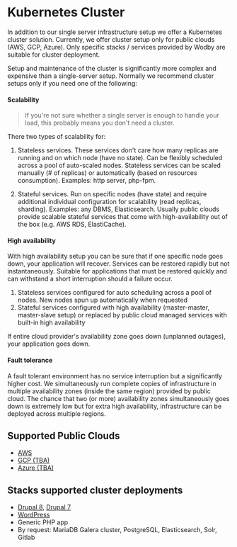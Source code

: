 # Kubernetes Cluster

In addition to our single server infrastructure setup we offer a Kubernetes cluster solution. Currently, we offer cluster setup only for public clouds (AWS, GCP, Azure). Only specific stacks / services provided by Wodby are suitable for cluster deployment.

Setup and maintenance of the cluster is significantly more complex and expensive than a single-server setup. Normally we recommend cluster setups only if you need one of the following:

#### Scalability

> If you're not sure whether a single server is enough to handle your load, this probably means you don't need a cluster.

There two types of scalability for: 

1. Stateless services. These services don't care how many replicas are running and on which node (have no state). Can be flexibly scheduled across a pool of auto-scaled nodes. Stateless services can be scaled manually (# of replicas) or automatically (based on resources consumption). Examples: http server, php-fpm.

2. Stateful services. Run on specific nodes (have state) and require additional individual configuration for scalability (read replicas, sharding). Examples: any DBMS, Elasticsearch. Usually public clouds provide scalable stateful services that come with high-availability out of the box (e.g. AWS RDS, ElastiCache). 

#### High availability

With high availability setup you can be sure that if one specific node goes down, your application will recover. Services can be restored rapidly but not instantaneously. Suitable for applications that must be restored quickly and can withstand a short interruption should a failure occur.

1. Stateless services configured for auto scheduling across a pool of nodes. New nodes spun up automatically when requested
2. Stateful services configured with high availability (master-master, master-slave setup) or replaced by public cloud  managed services with built-in high availability

If entire cloud provider's availability zone goes down (unplanned outages), your application goes down. 

#### Fault tolerance

A fault tolerant environment has no service interruption but a significantly higher cost. We simultaneously run complete copies of infrastructure in multiple availability zones (inside the same region) provided by public cloud. The chance that two (or more) availability zones simultaneously goes down is extremely low but for extra high availability, infrastructure can be deployed across multiple regions. 

## Supported Public Clouds

* [AWS](aws.md)
* [GCP (TBA)](gcp.md)
* [Azure (TBA)](azure.md)

## Stacks supported cluster deployments

* [Drupal 8](https://cloud.wodby.com/stackhub/ada51e9b-2204-45ee-8e49-a4151912a168/overview), [Drupal 7](https://cloud.wodby.com/stackhub/35e3e058-936b-4695-9871-08c855aae898/overview)
* [WordPress](https://cloud.wodby.com/stackhub/a54a0f59-f4fd-49af-ad16-8d9ff776c50e/overview)
* Generic PHP app
* By request: MariaDB Galera cluster, PostgreSQL, Elasticsearch, Solr, Gitlab 
